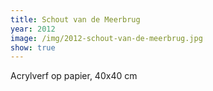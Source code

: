 ```yaml
---
title: Schout van de Meerbrug
year: 2012
image: /img/2012-schout-van-de-meerbrug.jpg
show: true
---
```

Acrylverf op papier, 40x40 cm